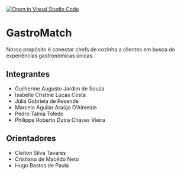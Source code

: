 [![Open in Visual Studio Code](https://classroom.github.com/assets/open-in-vscode-2e0aaae1b6195c2367325f4f02e2d04e9abb55f0b24a779b69b11b9e10269abc.svg)](https://classroom.github.com/online_ide?assignment_repo_id=18263956&assignment_repo_type=AssignmentRepo)
# GastroMatch

Nosso propósito é conectar chefs de cozinha a clientes em busca de experiências gastronômicas únicas.

## Integrantes
* Guilherme Augusto Jardim de Souza
* Isabelle Cristine Lucas Costa
* Júlia Gabriela de Resende
* Marcelo Aguilar Araújo D'Almeida
* Pedro Talma Toledo
* Philippe Roberto Dutra Chaves Vieira

## Orientadores

* Cleiton Silva Tavares
* Cristiano de Macêdo Neto
* Hugo Bastos de Paula

